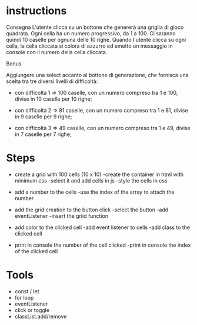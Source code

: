 # instructions

Consegna
L'utente clicca su un bottone che genererà una griglia di gioco quadrata.
Ogni cella ha un numero progressivo, da 1 a 100.
Ci saranno quindi 10 caselle per ognuna delle 10 righe.
Quando l'utente clicca su ogni cella, la cella cliccata si colora di azzurro ed emetto un messaggio in console con il numero della cella cliccata.

Bonus

Aggiungere una select accanto al bottone di generazione, che fornisca una scelta tra tre diversi livelli di difficoltà:

- con difficoltà 1 => 100 caselle, con un numero compreso tra 1 e 100, divise in 10 caselle per 10 righe;

- con difficoltà 2 => 81 caselle, con un numero compreso tra 1 e 81, divise in 9 caselle per 9 righe;

- con difficoltà 3 => 49 caselle, con un numero compreso tra 1 e 49, divise in 7 caselle per 7 righe;

# Steps

- create a grid with 100 cells (10 x 10)
    -create the container in html with minimum css
    -select it and add cells in js
    -style the cells in css

- add a number to the cells
    -use the index of the array to attach the number

- add the grid creation to the button click
    -select the button
    -add eventListener
    -insert the griid function

- add color to the clicked cell
    -add event listener to cells
    -add class to the clicked cell

- print in console the number of the cell clicked
    -print in console the index of the clicked cell


# Tools

- const / let
- for loop
- eventListener
- click or toggle
- classList.add/remove